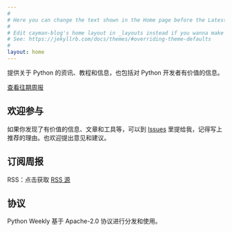```yaml
---
#
# Here you can change the text shown in the Home page before the Latest Posts section.
#
# Edit cayman-blog's home layout in _layouts instead if you wanna make some changes
# See: https://jekyllrb.com/docs/themes/#overriding-theme-defaults
#
layout: home
---
```


提供关于 Python 的资讯、教程和信息，也包括对 Python 开发者有价值的信息。

[查看往期周报](https://github.com/qiwihui/PythonWeekly/releases)

## 欢迎参与

如果你发现了有价值的信息、文章和工具等，可以到 [Issues](https://github.com/qiwihui/PythonWeekly/issues) 里提给我，记得写上推荐的理由。也欢迎提出意见和建议。

## 订阅周报

RSS：点击获取 [RSS 源](https://github.com/qiwihui/PythonWeekly/releases.atom)

## 协议

Python Weekly 基于 Apache-2.0 协议进行分发和使用。
